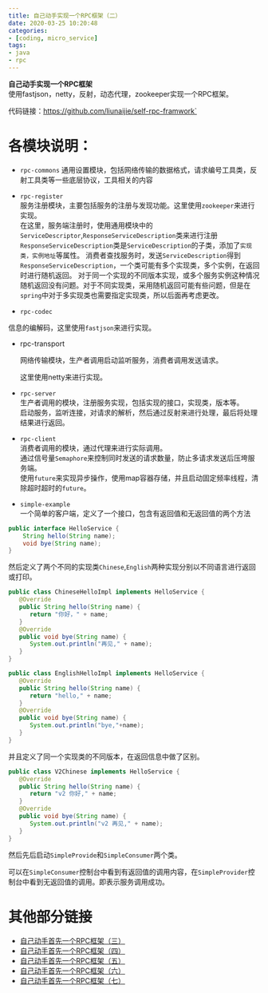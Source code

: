 ```yaml
---
title: 自己动手实现一个RPC框架（二）
date: 2020-03-25 10:20:48
categories:
- [coding, micro_service]
tags:
- java
- rpc
---
```


**自己动手实现一个RPC框架**  
使用fastjson，netty，反射，动态代理，zookeeper实现一个RPC框架。  

代码链接：https://github.com/liunaijie/self-rpc-framwork`

# 各模块说明：

- `rpc-commons`
   通用设置模块，包括网络传输的数据格式，请求编号工具类，反射工具类等一些底层协议，工具相关的内容

- `rpc-register`  
   服务注册模块，主要包括服务的注册与发现功能。这里使用`zookeeper`来进行实现。  
    在这里，服务端注册时，使用通用模块中的`ServiceDescriptor`,`ResponseServiceDescription`类来进行注册
   `ResponseServiceDescription`类是`ServiceDescription`的子类，添加了`实现类，实例地址`等属性。
    消费者查找服务时，发送`ServiceDescription`得到`ResponseServiceDescription`，一个类可能有多个实现类，多个实例，在返回时进行随机返回。
    对于同一个实现的不同版本实现，或多个服务实例这种情况随机返回没有问题。对于不同实现类，采用随机返回可能有些问题，但是在`spring`中对于多实现类也需要指定实现类，所以后面再考虑更改。 

   <!--more--> 
   
- `rpc-codec`  
  

信息的编解码，这里使用`fastjson`来进行实现。  

- rpc-transport

   网络传输模块，生产者调用启动监听服务，消费者调用发送请求。

   这里使用netty来进行实现。

- `rpc-server`  
   生产者调用的模块，注册服务实现，包括实现的接口，实现类，版本等。  
   启动服务，监听连接，对请求的解析，然后通过反射来进行处理，最后将处理结果进行返回。  

- `rpc-client`  
   消费者调用的模块，通过代理来进行实际调用。  
   通过信号量`Semaphore`来控制同时发送的请求数量，防止多请求发送后压垮服务端。  
   使用`future`来实现异步操作，使用map容器存储，并且启动固定频率线程，清除超时超时的`future`。

- `simple-example`  
   一个简单的客户端，定义了一个接口，包含有返回值和无返回值的两个方法  

```java
public interface HelloService {
    String hello(String name);
    void bye(String name);       
}
```

然后定义了两个不同的实现类`Chinese`,`English`两种实现分别以不同语言进行返回或打印。  

```java
public class ChineseHelloImpl implements HelloService {
   @Override
   public String hello(String name) {
      return "你好，" + name;
   }
   @Override
   public void bye(String name) {
      System.out.println("再见," + name);
   }
}

public class EnglishHelloImpl implements HelloService {
   @Override
   public String hello(String name) {
      return "hello," + name;
   }
   @Override
   public void bye(String name) {
      System.out.println("bye,"+name);
   }
}
```

 并且定义了同一个实现类的不同版本，在返回信息中做了区别。  

```java
public class V2Chinese implements HelloService {
   @Override
   public String hello(String name) {
      return "v2 你好," + name;
   }
   @Override
   public void bye(String name) {
      System.out.println("v2 再见," + name);
   }
}
```

然后先后启动`SimpleProvide`和`SimpleConsumer`两个类。  

可以在`SimpleConsumer`控制台中看到有返回值的调用内容，在`SimpleProvider`控制台中看到无返回值的调用。即表示服务调用成功。

# 其他部分链接

- [自己动手首先一个RPC框架（三）](https://www.liunaijie.top/2020/03/25/微服务/自己动手实现一个RPC框架（三）/)
- [自己动手首先一个RPC框架（四）](https://www.liunaijie.top/2020/03/25/微服务/自己动手实现一个RPC框架（四）/)
- [自己动手首先一个RPC框架（五）](https://www.liunaijie.top/2020/03/25/微服务/自己动手实现一个RPC框架（五）/)
- [自己动手首先一个RPC框架（六）](https://www.liunaijie.top/2020/03/25/微服务/自己动手实现一个RPC框架（六）/)
- [自己动手首先一个RPC框架（七）](https://www.liunaijie.top/2020/03/25/微服务/自己动手实现一个RPC框架（七）/)